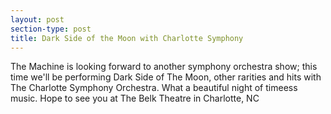 ```yaml
---
layout: post
section-type: post
title: Dark Side of the Moon with Charlotte Symphony
---
```


<p>The Machine is looking forward to another symphony orchestra show; this time we'll be performing Dark Side of The Moon, other rarities and hits with The Charlotte Symphony Orchestra. What a beautiful night of timeess music. Hope to see you at The Belk Theatre in Charlotte, NC</p>

